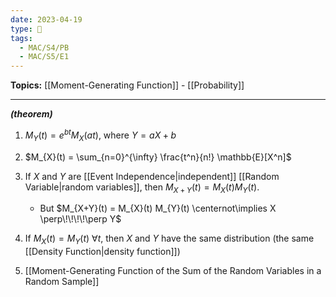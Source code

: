 ```yaml
---
date: 2023-04-19
type: 🧠
tags:
  - MAC/S4/PB
  - MAC/S5/E1
---
```


**Topics:** [[Moment-Generating Function]] - [[Probability]]

---

_**(theorem)**_

1. $M_{Y}(t) = e^{ bt } M_{X}(at)$, where $Y = aX+b$

2. $M_{X}(t) = \sum_{n=0}^{\infty} \frac{t^n}{n!} \mathbb{E}[X^n]$

3. If $X$ and $Y$ are [[Event Independence|independent]] [[Random Variable|random variables]], then $M_{X+Y}(t) = M_{X}(t) M_{Y}(t)$.

	- But $M_{X+Y}(t) = M_{X}(t) M_{Y}(t) \centernot\implies X \perp\!\!\!\!\perp Y$

4. If $M_{X}(t) = M_{Y}(t)\ \forall t$, then $X$ and $Y$ have the same distribution (the same [[Density Function|density function]])

5. [[Moment-Generating Function of the Sum of the Random Variables in a Random Sample]]
